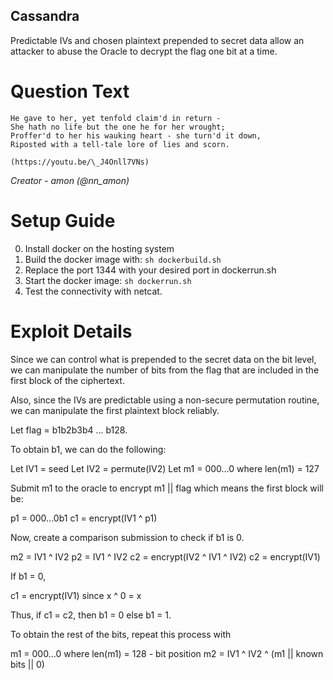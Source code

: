 Cassandra
---------

Predictable IVs and chosen plaintext prepended to secret data allow an attacker
to abuse the Oracle to decrypt the flag one bit at a time.

# Question Text

```
He gave to her, yet tenfold claim'd in return -
She hath no life but the one he for her wrought;
Proffer'd to her his wauking heart - she turn'd it down,
Riposted with a tell-tale lore of lies and scorn.

(https://youtu.be/\_J4Onll7VNs)
```

*Creator -  amon (@nn_amon)*

# Setup Guide

0. Install docker on the hosting system
2. Build the docker image with: `sh dockerbuild.sh`
3. Replace the port 1344 with your desired port in dockerrun.sh
4. Start the docker image: `sh dockerrun.sh`
5. Test the connectivity with netcat.

# Exploit Details

Since we can control what is prepended to the secret data on the bit level, we
can manipulate the number of bits from the flag that are included in the first
block of the ciphertext.

Also, since the IVs are predictable using a non-secure permutation routine, we
can manipulate the first plaintext block reliably.

Let flag = b1b2b3b4 ... b128.

To obtain b1, we can do the following:

Let IV1 = seed
Let IV2 = permute(IV2)
Let m1 = 000...0 where len(m1) = 127

Submit m1 to the oracle to encrypt m1 || flag which means the first block will
be:

p1 = 000...0b1
c1 = encrypt(IV1 ^ p1)

Now, create a comparison submission to check if b1 is 0.

m2 = IV1 ^ IV2
p2 = IV1 ^ IV2
c2 = encrypt(IV2 ^ IV1 ^ IV2)
c2 = encrypt(IV1)

If b1 = 0,

c1 = encrypt(IV1) since x ^ 0 = x

Thus, if c1 = c2, then b1 = 0 else b1 = 1.

To obtain the rest of the bits, repeat this process with

m1 = 000...0 where len(m1) = 128 - bit position
m2 = IV1 ^ IV2 ^ (m1 || known bits || 0)
